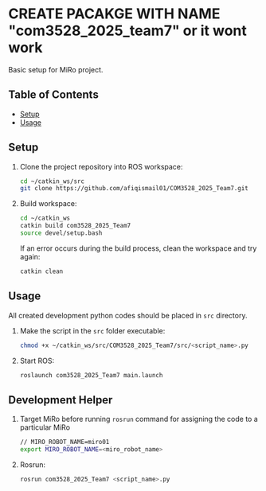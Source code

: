 # CREATE PACAKGE WITH NAME "com3528_2025_team7" or it wont work

Basic setup for MiRo project.

## Table of Contents

- [Setup](#setup)
- [Usage](#usage)

## Setup

1. Clone the project repository into ROS workspace:

    ```bash
    cd ~/catkin_ws/src
    git clone https://github.com/afiqismail01/COM3528_2025_Team7.git
    ```

2. Build workspace:

    ```bash
    cd ~/catkin_ws
    catkin build com3528_2025_Team7
    source devel/setup.bash
    ```

    If an error occurs during the build process, clean the workspace and try again:

    ```bash
    catkin clean
    ```
## Usage
All created development python codes should be placed in `src` directory.

1. Make the script in the `src` folder executable:

    ```bash
    chmod +x ~/catkin_ws/src/COM3528_2025_Team7/src/<script_name>.py
    ```

2. Start ROS:

    ```bash
    roslaunch com3528_2025_Team7 main.launch
    ```

## Development Helper

1. Target MiRo before running `rosrun` command for assigning the code to a particular MiRo

    ```bash
    // MIRO_ROBOT_NAME=miro01
    export MIRO_ROBOT_NAME=<miro_robot_name>
    ```

2. Rosrun:

    ```bash
    rosrun com3528_2025_Team7 <script_name>.py

    ```
